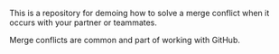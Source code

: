 This is a repository for demoing how to solve a merge conflict when it occurs with your partner or teammates.

Merge conflicts are common and part of working with GitHub.